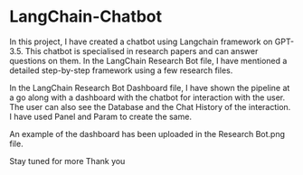 # LangChain-Chatbot
In this project, I have created a chatbot using Langchain framework on GPT-3.5. This chatbot is specialised in research papers and can answer questions on them. In the LangChain Research Bot file, I have mentioned a detailed step-by-step framework using a few research files. 

In the LangChain Research Bot Dashboard file, I have shown the pipeline at a go along with a dashboard with the chatbot for interaction with the user. The user can also see the Database and the Chat History of the interaction. I have used Panel and Param to create the same. 

An example of the dashboard has been uploaded in the Research Bot.png file. 

Stay tuned for more
Thank you 